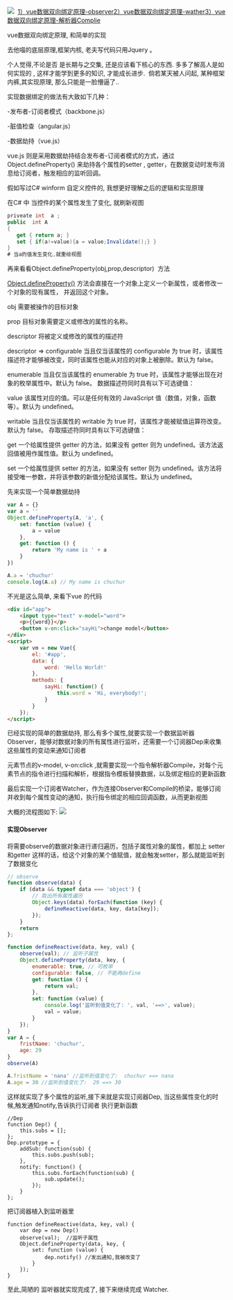 ![](http://chuchur.com/2017-9-3/1508320579801.jpg)
​​
[1）vue数据双向绑定原理-observer](https://www.chuchur.com/article/vue-mvvm-observer)
[​2）vue数据双向绑定原理-wather​](https://www.chuchur.com/article/vue-mvvm-watcher)
[3）vue数据双向绑定原理-解析器Complie](https://www.chuchur.com/article/vue-mvvm-complie)

vue数据双向绑定原理, 和简单的实现


去他喵的底层原理,框架内核, 老夫写代码只用Jquery 。

个人觉得,不论是否 是长期与之交集, 还是应该看下核心的东西. 多多了解高人是如何实现的 , 这样才能学到更多的知识, 才能成长进步.  倘若某天被人问起, 某种框架 内裤,其实现原理, 那么只能是一脸懵逼了..



实现数据绑定的做法有大致如下几种：

-发布者-订阅者模式（backbone.js）

-脏值检查（angular.js） 

-数据劫持（vue.js）

vue.js 则是采用数据劫持结合发布者-订阅者模式的方式，通过Object.defineProperty() 来劫持各个属性的setter , getter，在数据变动时发布消息给订阅者，触发相应的监听回调。

假如写过C# winform 自定义控件的, 我想更好理解之后的逻辑和实现原理

在C# 中 当控件的某个属性发生了变化, 就刷新视图
```c#
priveate int  a ;
public  int A
{
   get { return a; }
   set { if(a!=value){a = value;Invalidate();} }
}
# 当a的值发生变化,就重绘视图
```
再来看看Object.defineProperty(obj,prop,descriptor)  方法

[Object.defineProperty()](https://developer.mozilla.org/zh-CN/docs/Web/JavaScript/Reference/Global_Objects/Object/defineProperty) 方法会直接在一个对象上定义一个新属性，或者修改一个对象的现有属性， 并返回这个对象。

obj 需要被操作的目标对象 

prop 目标对象需要定义或修改的属性的名称。 

descriptor 将被定义或修改的属性的描述符

descriptor =>
configurable 当且仅当该属性的 configurable 为 true 时，该属性描述符才能够被改变，同时该属性也能从对应的对象上被删除。默认为 false。 

enumerable 当且仅当该属性的 enumerable 为 true 时，该属性才能够出现在对象的枚举属性中。默认为 false。 数据描述符同时具有以下可选键值： 

value 该属性对应的值。可以是任何有效的 JavaScript 值（数值，对象，函数等）。默认为 undefined。 

writable 当且仅当该属性的 writable 为 true 时，该属性才能被赋值运算符改变。默认为 false。 存取描述符同时具有以下可选键值： 

get 一个给属性提供 getter 的方法，如果没有 getter 则为 undefined。该方法返回值被用作属性值。默认为 undefined。 

set 一个给属性提供 setter 的方法，如果没有 setter 则为 undefined。该方法将接受唯一参数，并将该参数的新值分配给该属性。默认为 undefined。

先来实现一个简单数据劫持
```javascript
var A = {}
var a = ''
Object.defineProperty(A, 'a', {
    set: function (value) {
        a = value
    },
    get: function () {
        return 'My name is ' + a
    }
})

A.a = 'chuchur'
console.log(A.a) // My name is chuchur
```
不光是这么简单, 来看下vue 的代码
```html
<div id="app">
    <input type="text" v-model="word">
    <p>{{word}}</p>
    <button v-on:click="sayHi">change model</button>
</div>
<script>
    var vm = new Vue({
        el: '#app',
        data: {
            word: 'Hello World!'
        },
        methods: {
            sayHi: function() {
                this.word = 'Hi, everybody!';
            }
        }
    });
</script>
```
已经实现的简单的数据劫持, 那么有多个属性,就要实现一个数据监听器Observer，能够对数据对象的所有属性进行监听，还需要一个订阅器Dep来收集这些属性的变动来通知订阅者

元素节点的v-model, v-on:click ,就需要实现一个指令解析器Compile，对每个元素节点的指令进行扫描和解析，根据指令模板替换数据，以及绑定相应的更新函数

最后实现一个订阅者Watcher，作为连接Observer和Compile的桥梁，能够订阅并收到每个属性变动的通知，执行指令绑定的相应回调函数，从而更新视图

大概的流程图如下:
![](http://chuchur.com/2017-9-2/1508233058178.png)

#### 实现Observer
将需要observe的数据对象进行递归遍历，包括子属性对象的属性，都加上 setter和getter 这样的话，给这个对象的某个值赋值，就会触发setter，那么就能监听到了数据变化
```javascript
// observe
function observe(data) {
    if (data && typeof data === 'object') {
        // 取出所有属性遍历
        Object.keys(data).forEach(function (key) {
            defineReactive(data, key, data[key]);
        });
    }
    return
};

function defineReactive(data, key, val) {
    observe(val); // 监听子属性
    Object.defineProperty(data, key, {
        enumerable: true, // 可枚举
        configurable: false, // 不能再define
        get: function () {
            return val;
        },
        set: function (value) {
            console.log('监听到值变化了: ', val, '==>', value);
            val = value;
        }
    });
}
var A = {
    fristName: 'chuchur',
    age: 29
}
observe(A)

A.fristName = 'nana' //监听到值变化了:  chuchur ==> nana
A.age = 30 //监听到值变化了:  29 ==> 30
```
这样就实现了多个属性的监听,接下来就是实现订阅器Dep, 当这些属性变化的时候,触发通知notify,告诉执行订阅者 执行更新函数 
```
//Dep
function Dep() {
    this.subs = [];
};
Dep.prototype = {
    addSub: function(sub) {
        this.subs.push(sub);
    },
    notify: function() {
        this.subs.forEach(function(sub) {
            sub.update();
        });
    }
};
```

把订阅器植入到监听器里
```
function defineReactive(data, key, val) {
    var dep = new Dep()
    observe(val);  //监听子属性
    Object.defineProperty(data, key, {​
        set: function (value) {​
            dep.notify() //发出通知,我被改变了
        }
    });
}
```
至此,简陋的 监听器就实现完成了, 接下来继续完成 Watcher.